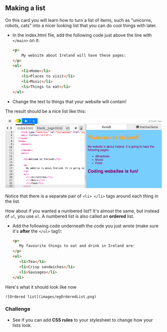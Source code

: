 ## Making a list

On this card you will learn how to turn a list of items, such as "unicorns, robots, cats" into a nicer looking list that you can do cool things with later.
  
- In the index.html file, add the following code just above the line with `</main>` on it:

    ```html
    <p>
        My website about Ireland will have these pages:
    </p>
    <ul>
        <li>Home</li>
        <li>Places to visit</li>
        <li>Music</li>
        <li>Things to eat</li>
    </ul>
    ```
- Change the text to things that your website will contain!

 The result should be a nice list like this: 

  ![Unordered list](images/egUnorderedList.png)

 Notice that there is a separate pair of `<li> </li>` tags around each thing in the list. 


How about if you wanted a numbered list? It's almost the same, but instead of `ul`, you use `ol`. A numbered list is also called an **ordered** list. 

- Add the following code underneath the code you just wrote \(make sure it's **after** the `</ul>` tag!\):
   ```html
   <p>
      My favourite things to eat and drink in Ireland are:
   </p>
   <ol>
      <li>Tea</li>
      <li>Crisp sandwiches</li>
      <li>Sausages</li>
   </ol>
   ```
Here's what it should look like now 

    ![Ordered list](images/egOrderedList.png)


### Challenge

- See if you can add **CSS rules** to your stylesheet to change how your lists look.

